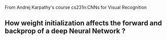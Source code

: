 <p>From Andrej Karpathy's course cs231n:CNNs for Visual Recognition</p>

<h2>How weight initialization affects the forward and backprop of a deep Neural Network ?</h2>
